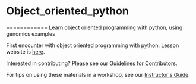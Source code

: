 # Object_oriented_python
============
Learn object oriented programming with python, using genomics examples

First encounter with object oriented programming with python.  Lesson website is [here](https://chiefrydbeck.github.io/Object_oriented_python).

Interested in contributing?  Please see our [Guidelines for Contributors](CONTRIBUTING.md).

For tips on using these materials in a workshop, see our [Instructor's Guide](http://swcarpentry.github.io/shell-novice/instructors.html).  
